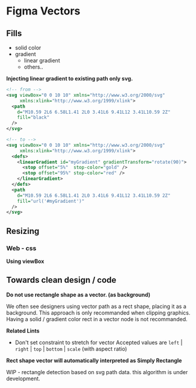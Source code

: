 # Figma Vectors

## Fills

- solid color
- gradient
  - linear gradient
  - others..

**Injecting linear gradient to existing path only svg.**

```xml
<!-- from -->
<svg viewBox="0 0 10 10" xmlns="http://www.w3.org/2000/svg"
     xmlns:xlink="http://www.w3.org/1999/xlink">
  <path
    d="M10.59 2L6 6.58L1.41 2L0 3.41L6 9.41L12 3.41L10.59 2Z"
    fill="black"
  />
</svg>

<!-- to -->
<svg viewBox="0 0 10 10" xmlns="http://www.w3.org/2000/svg"
     xmlns:xlink="http://www.w3.org/1999/xlink">
  <defs>
    <linearGradient id="myGradient" gradientTransform="rotate(90)">
      <stop offset="5%"  stop-color="gold" />
      <stop offset="95%" stop-color="red" />
    </linearGradient>
  </defs>
  <path
    d="M10.59 2L6 6.58L1.41 2L0 3.41L6 9.41L12 3.41L10.59 2Z"
    fill="url('#myGradient')"
  />
</svg>
```

## Resizing

### Web - css

**Using viewBox**

## Towards clean design / code

**Do not use rectangle shape as a vector. (as background)**

We often see designers using vector path as a rect shape, placing it as a background. This approach is only recommanded when clipping graphics. Having a solid / gradient color rect in a vector node is not recommanded.

**Related Lints**

- Don't set constraint to stretch for vector
  Accepted values are `left` | `right` | `top` | `bottom` | `scale` (with aspect ratio)

**Rect shape vector will automatically interpreted as Simply Rectangle**

WIP - rectangle detection based on svg path data. this algorithm is under development.
